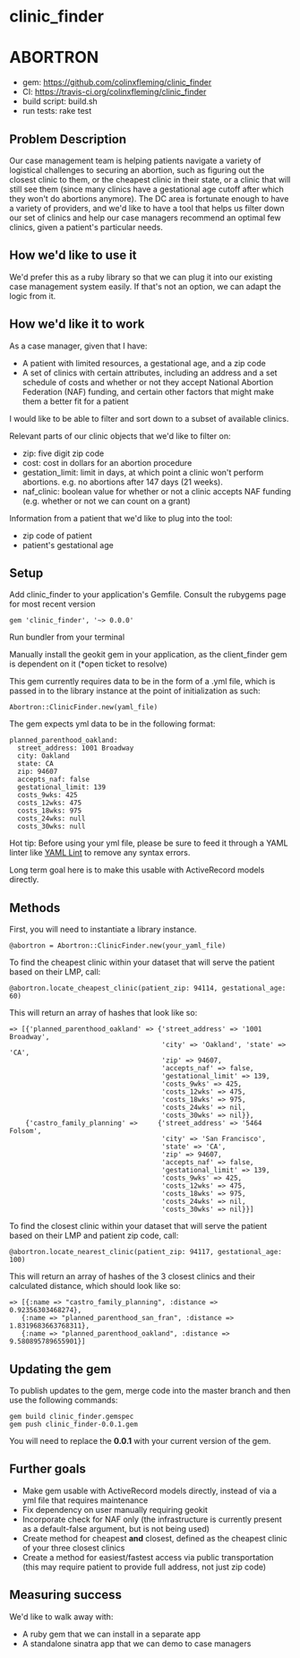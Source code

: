 # clinic_finder
# ABORTRON 

* gem: https://github.com/colinxfleming/clinic_finder
* CI: https://travis-ci.org/colinxfleming/clinic_finder
* build script: build.sh
* run tests: rake test

## Problem Description

Our case management team is helping patients navigate a variety of logistical challenges to securing an abortion, such as figuring out the closest clinic to them, or the cheapest clinic in their state, or a clinic that will still see them (since many clinics have a gestational age cutoff after which they won't do abortions anymore). The DC area is fortunate enough to have a variety of providers, and we'd like to have a tool that helps us filter down our set of clinics and help our case managers recommend an optimal few clinics, given a patient's particular needs.

## How we'd like to use it

We'd prefer this as a ruby library so that we can plug it into our existing case management system easily. If that's not an option, we can adapt the logic from it.

## How we'd like it to work

As a case manager, given that I have:
* A patient with limited resources, a gestational age, and a zip code
* A set of clinics with certain attributes, including an address and a set schedule of costs and whether or not they accept National Abortion Federation (NAF) funding, and certain other factors that might make them a better fit for a patient

I would like to be able to filter and sort down to a subset of available clinics.

Relevant parts of our clinic objects that we'd like to filter on:
  * zip: five digit zip code
  * cost: cost in dollars for an abortion procedure
  * gestation_limit: limit in days, at which point a clinic won't perform abortions. e.g. no abortions after 147 days (21 weeks).
  * naf_clinic: boolean value for whether or not a clinic accepts NAF funding (e.g. whether or not we can count on a grant)

Information from a patient that we'd like to plug into the tool:
* zip code of patient
* patient's gestational age

## Setup

Add clinic_finder to your application's Gemfile. Consult the rubygems page for most recent version

`gem 'clinic_finder', '~> 0.0.0'` 

Run bundler from your terminal

Manually install the geokit gem in your application, as the client_finder gem is dependent on it (*open ticket to resolve)

This gem currently requires data to be in the form of a .yml file, which is passed in to the library instance at the point of initialization as such:

`Abortron::ClinicFinder.new(yaml_file)`

The gem expects yml data to be in the following format:

```
planned_parenthood_oakland:
  street_address: 1001 Broadway
  city: Oakland
  state: CA
  zip: 94607
  accepts_naf: false
  gestational_limit: 139
  costs_9wks: 425
  costs_12wks: 475
  costs_18wks: 975
  costs_24wks: null
  costs_30wks: null
  ```
Hot tip: Before using your yml file, please be sure to feed it through a YAML linter like [YAML Lint](http://www.yamllint.com/) to remove any syntax errors.

Long term goal here is to make this usable with ActiveRecord models directly.

## Methods

First, you will need to instantiate a library instance.

`@abortron = Abortron::ClinicFinder.new(your_yaml_file)`

To find the cheapest clinic within your dataset that will serve the patient based on their LMP, call:

`@abortron.locate_cheapest_clinic(patient_zip: 94114, gestational_age: 60)`

This will return an array of hashes that look like so:

```
=> [{'planned_parenthood_oakland' => {'street_address' => '1001 Broadway', 
                                      'city' => 'Oakland', 'state' => 'CA', 
                                      'zip' => 94607, 
                                      'accepts_naf' => false, 
                                      'gestational_limit' => 139, 
                                      'costs_9wks' => 425, 
                                      'costs_12wks' => 475, 
                                      'costs_18wks' => 975, 
                                      'costs_24wks' => nil, 
                                      'costs_30wks' => nil}}, 
    {'castro_family_planning' =>     {'street_address' => '5464 Folsom', 
                                      'city' => 'San Francisco', 
                                      'state' => 'CA', 
                                      'zip' => 94607, 
                                      'accepts_naf' => false, 
                                      'gestational_limit' => 139, 
                                      'costs_9wks' => 425, 
                                      'costs_12wks' => 475, 
                                      'costs_18wks' => 975, 
                                      'costs_24wks' => nil, 
                                      'costs_30wks' => nil}}]
```

To find the closest clinic within your dataset that will serve the patient based on their LMP and patient zip code, call:

`@abortron.locate_nearest_clinic(patient_zip: 94117, gestational_age: 100)`
      
This will return an array of hashes of the 3 closest clinics and their calculated distance, which should look like so:

```
=> [{:name => "castro_family_planning", :distance => 0.92356303468274}, 
   {:name => "planned_parenthood_san_fran", :distance => 1.8319683663768311}, 
   {:name => "planned_parenthood_oakland", :distance => 9.580895789655901}]
```

## Updating the gem

To publish updates to the gem, merge code into the master branch and then use the following commands:

```
gem build clinic_finder.gemspec
gem push clinic_finder-0.0.1.gem
```

You will need to replace the **0.0.1** with your current version of the gem.

## Further goals
* Make gem usable with ActiveRecord models directly, instead of via a yml file that requires maintenance
* Fix dependency on user manually requiring geokit 
* Incorporate check for NAF only (the infrastructure is currently present as a default-false argument, but is not being used)
* Create method for cheapest **and** closest, defined as the cheapest clinic of your three closest clinics
* Create a method for easiest/fastest access via public transportation (this may require patient to provide full address, not just zip code)

## Measuring success

We'd like to walk away with:

* A ruby gem that we can install in a separate app
* A standalone sinatra app that we can demo to case managers

